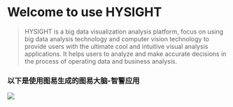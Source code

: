 # Welcome to use HYSIGHT

> HYSIGHT is a big data visualization analysis platform, focus on using big data analysis technology and computer vision technology to provide users with the ultimate cool and intuitive visual analysis applications. It helps users to analyze and make accurate decisions in the process of operating data and business analysis.

### 以下是使用图易生成的图易大脑-智警应用

![](/assets/TUYI-ZHIJING.png)

